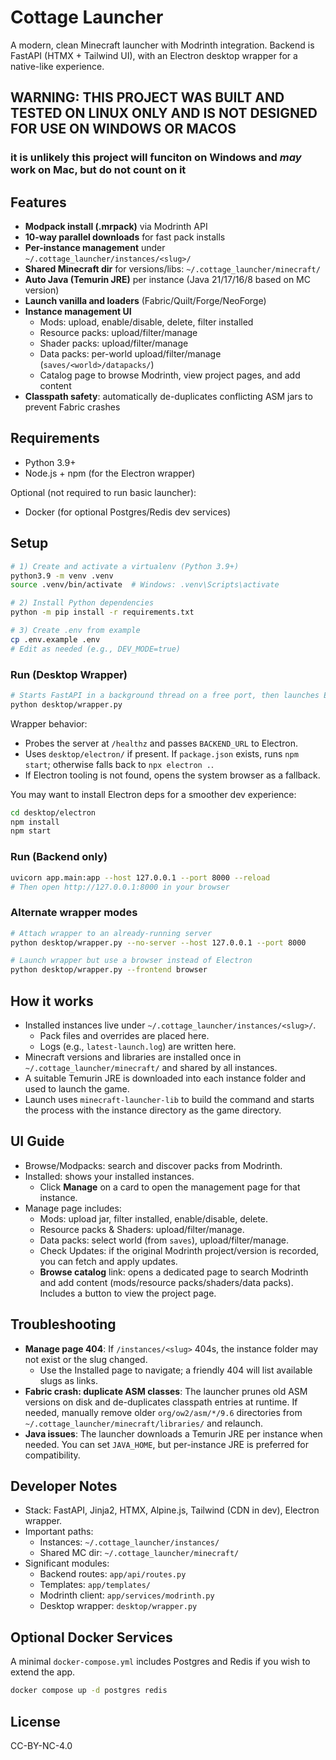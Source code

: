 # Cottage Launcher

A modern, clean Minecraft launcher with Modrinth integration. Backend is FastAPI (HTMX + Tailwind UI), with an Electron desktop wrapper for a native-like experience.

## WARNING: THIS PROJECT WAS BUILT AND TESTED ON LINUX ONLY AND IS NOT DESIGNED FOR USE ON WINDOWS OR MACOS

### it is unlikely this project will funciton on Windows and *may* work on Mac, but do not count on it

## Features

- **Modpack install (.mrpack)** via Modrinth API
- **10-way parallel downloads** for fast pack installs
- **Per-instance management** under `~/.cottage_launcher/instances/<slug>/`
- **Shared Minecraft dir** for versions/libs: `~/.cottage_launcher/minecraft/`
- **Auto Java (Temurin JRE)** per instance (Java 21/17/16/8 based on MC version)
- **Launch vanilla and loaders** (Fabric/Quilt/Forge/NeoForge)
- **Instance management UI**
  - Mods: upload, enable/disable, delete, filter installed
  - Resource packs: upload/filter/manage
  - Shader packs: upload/filter/manage
  - Data packs: per-world upload/filter/manage (`saves/<world>/datapacks/`)
  - Catalog page to browse Modrinth, view project pages, and add content
- **Classpath safety**: automatically de-duplicates conflicting ASM jars to prevent Fabric crashes

## Requirements

- Python 3.9+
- Node.js + npm (for the Electron wrapper)

Optional (not required to run basic launcher):

- Docker (for optional Postgres/Redis dev services)

## Setup

```bash
# 1) Create and activate a virtualenv (Python 3.9+)
python3.9 -m venv .venv
source .venv/bin/activate  # Windows: .venv\Scripts\activate

# 2) Install Python dependencies
python -m pip install -r requirements.txt

# 3) Create .env from example
cp .env.example .env
# Edit as needed (e.g., DEV_MODE=true)
```

### Run (Desktop Wrapper)

```bash
# Starts FastAPI in a background thread on a free port, then launches Electron
python desktop/wrapper.py
```

Wrapper behavior:

- Probes the server at `/healthz` and passes `BACKEND_URL` to Electron.
- Uses `desktop/electron/` if present. If `package.json` exists, runs `npm start`; otherwise falls back to `npx electron .`.
- If Electron tooling is not found, opens the system browser as a fallback.

You may want to install Electron deps for a smoother dev experience:

```bash
cd desktop/electron
npm install
npm start
```

### Run (Backend only)

```bash
uvicorn app.main:app --host 127.0.0.1 --port 8000 --reload
# Then open http://127.0.0.1:8000 in your browser
```

### Alternate wrapper modes

```bash
# Attach wrapper to an already-running server
python desktop/wrapper.py --no-server --host 127.0.0.1 --port 8000

# Launch wrapper but use a browser instead of Electron
python desktop/wrapper.py --frontend browser
```

## How it works

- Installed instances live under `~/.cottage_launcher/instances/<slug>/`.
  - Pack files and overrides are placed here.
  - Logs (e.g., `latest-launch.log`) are written here.
- Minecraft versions and libraries are installed once in `~/.cottage_launcher/minecraft/` and shared by all instances.
- A suitable Temurin JRE is downloaded into each instance folder and used to launch the game.
- Launch uses `minecraft-launcher-lib` to build the command and starts the process with the instance directory as the game directory.

## UI Guide

- Browse/Modpacks: search and discover packs from Modrinth.
- Installed: shows your installed instances.
  - Click **Manage** on a card to open the management page for that instance.
- Manage page includes:
  - Mods: upload jar, filter installed, enable/disable, delete.
  - Resource packs & Shaders: upload/filter/manage.
  - Data packs: select world (from `saves`), upload/filter/manage.
  - Check Updates: if the original Modrinth project/version is recorded, you can fetch and apply updates.
  - **Browse catalog** link: opens a dedicated page to search Modrinth and add content (mods/resource packs/shaders/data packs). Includes a button to view the project page.

## Troubleshooting

- **Manage page 404**: If `/instances/<slug>` 404s, the instance folder may not exist or the slug changed.
  - Use the Installed page to navigate; a friendly 404 will list available slugs as links.
- **Fabric crash: duplicate ASM classes**: The launcher prunes old ASM versions on disk and de-duplicates classpath entries at runtime. If needed, manually remove older `org/ow2/asm/*/9.6` directories from `~/.cottage_launcher/minecraft/libraries/` and relaunch.
- **Java issues**: The launcher downloads a Temurin JRE per instance when needed. You can set `JAVA_HOME`, but per-instance JRE is preferred for compatibility.

## Developer Notes

- Stack: FastAPI, Jinja2, HTMX, Alpine.js, Tailwind (CDN in dev), Electron wrapper.
- Important paths:
  - Instances: `~/.cottage_launcher/instances/`
  - Shared MC dir: `~/.cottage_launcher/minecraft/`
- Significant modules:
  - Backend routes: `app/api/routes.py`
  - Templates: `app/templates/`
  - Modrinth client: `app/services/modrinth.py`
  - Desktop wrapper: `desktop/wrapper.py`

## Optional Docker Services

A minimal `docker-compose.yml` includes Postgres and Redis if you wish to extend the app.

```bash
docker compose up -d postgres redis
```

## License

CC-BY-NC-4.0

